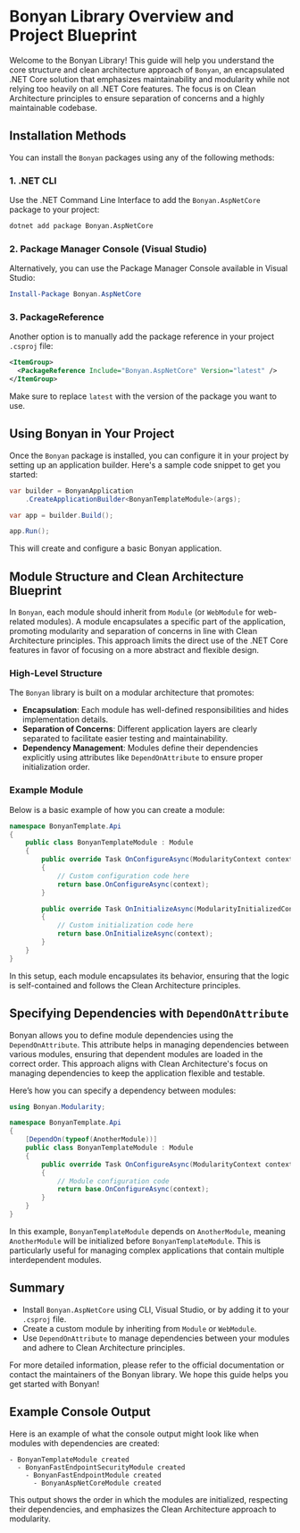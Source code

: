 # Bonyan Library Overview and Project Blueprint

Welcome to the Bonyan Library! This guide will help you understand the core structure and clean architecture approach of `Bonyan`, an encapsulated .NET Core solution that emphasizes maintainability and modularity while not relying too heavily on all .NET Core features. The focus is on Clean Architecture principles to ensure separation of concerns and a highly maintainable codebase.

## Installation Methods

You can install the `Bonyan` packages using any of the following methods:

### 1. .NET CLI

Use the .NET Command Line Interface to add the `Bonyan.AspNetCore` package to your project:

```bash
dotnet add package Bonyan.AspNetCore
```

### 2. Package Manager Console (Visual Studio)

Alternatively, you can use the Package Manager Console available in Visual Studio:

```powershell
Install-Package Bonyan.AspNetCore
```

### 3. PackageReference

Another option is to manually add the package reference in your project `.csproj` file:

```xml
<ItemGroup>
  <PackageReference Include="Bonyan.AspNetCore" Version="latest" />
</ItemGroup>
```

Make sure to replace `latest` with the version of the package you want to use.

## Using Bonyan in Your Project

Once the `Bonyan` package is installed, you can configure it in your project by setting up an application builder. Here's a sample code snippet to get you started:

```csharp
var builder = BonyanApplication
    .CreateApplicationBuilder<BonyanTemplateModule>(args);

var app = builder.Build();

app.Run();
```

This will create and configure a basic Bonyan application.

## Module Structure and Clean Architecture Blueprint

In `Bonyan`, each module should inherit from `Module` (or `WebModule` for web-related modules). A module encapsulates a specific part of the application, promoting modularity and separation of concerns in line with Clean Architecture principles. This approach limits the direct use of the .NET Core features in favor of focusing on a more abstract and flexible design.

### High-Level Structure

The `Bonyan` library is built on a modular architecture that promotes:

- **Encapsulation**: Each module has well-defined responsibilities and hides implementation details.
- **Separation of Concerns**: Different application layers are clearly separated to facilitate easier testing and maintainability.
- **Dependency Management**: Modules define their dependencies explicitly using attributes like `DependOnAttribute` to ensure proper initialization order.

### Example Module

Below is a basic example of how you can create a module:

```csharp
namespace BonyanTemplate.Api
{
    public class BonyanTemplateModule : Module
    {
        public override Task OnConfigureAsync(ModularityContext context)
        {
            // Custom configuration code here
            return base.OnConfigureAsync(context);
        }

        public override Task OnInitializeAsync(ModularityInitializedContext context)
        {
            // Custom initialization code here
            return base.OnInitializeAsync(context);
        }
    }
}
```

In this setup, each module encapsulates its behavior, ensuring that the logic is self-contained and follows the Clean Architecture principles.

## Specifying Dependencies with `DependOnAttribute`

Bonyan allows you to define module dependencies using the `DependOnAttribute`. This attribute helps in managing dependencies between various modules, ensuring that dependent modules are loaded in the correct order. This approach aligns with Clean Architecture's focus on managing dependencies to keep the application flexible and testable.

Here’s how you can specify a dependency between modules:

```csharp
using Bonyan.Modularity;

namespace BonyanTemplate.Api
{
    [DependOn(typeof(AnotherModule))]
    public class BonyanTemplateModule : Module
    {
        public override Task OnConfigureAsync(ModularityContext context)
        {
            // Module configuration code
            return base.OnConfigureAsync(context);
        }
    }
}
```

In this example, `BonyanTemplateModule` depends on `AnotherModule`, meaning `AnotherModule` will be initialized before `BonyanTemplateModule`. This is particularly useful for managing complex applications that contain multiple interdependent modules.

## Summary

- Install `Bonyan.AspNetCore` using CLI, Visual Studio, or by adding it to your `.csproj` file.
- Create a custom module by inheriting from `Module` or `WebModule`.
- Use `DependOnAttribute` to manage dependencies between your modules and adhere to Clean Architecture principles.

For more detailed information, please refer to the official documentation or contact the maintainers of the Bonyan library. We hope this guide helps you get started with Bonyan!

## Example Console Output

Here is an example of what the console output might look like when modules with dependencies are created:

```
- BonyanTemplateModule created
  - BonyanFastEndpointSecurityModule created
    - BonyanFastEndpointModule created
      - BonyanAspNetCoreModule created
```

This output shows the order in which the modules are initialized, respecting their dependencies, and emphasizes the Clean Architecture approach to modularity.

